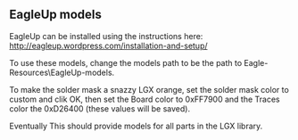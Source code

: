 ## EagleUp models

EagleUp can be installed using the instructions here: http://eagleup.wordpress.com/installation-and-setup/

To use these models, change the models path to be the path to Eagle-Resources\EagleUp-models\. 

To make the solder mask a snazzy LGX orange, set the solder mask color to custom and 
clik OK, then set the Board color to 0xFF7900 and the Traces color the 0xD26400 
(these values will be saved).

Eventually This should provide models for all parts in the LGX library.